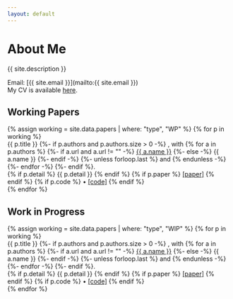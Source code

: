 ```yaml
---
layout: default
---
```


<h1> About Me </h1>
{{ site.description }}


Email: [{{ site.email }}](mailto:{{ site.email }})  
My CV is available <a href="{{ site.CV_file }}" target="_blank">here</a>.

<!-- ───────────────────────── Working Papers ───────────────────────── -->
<section>
  <h2>Working Papers</h2>
  {% assign working = site.data.papers | where: "type", "WP" %}
  {% for p in working %}
    <div class="WP">
      <span class="semi-bold">{{ p.title }}</span>
      {%- if p.authors and p.authors.size > 0 -%}
        <span class="font-small">, with
        {% for a in p.authors %}
          {%- if a.url and a.url != "" -%}
            <a href="{{ a.url }}" class="author" target="_blank">{{ a.name }}</a>
          {%- else -%}
            {{ a.name }}
          {%- endif -%}
          {%- unless forloop.last %} and {% endunless -%}
        {%- endfor -%}
        </span>
      {%- endif %}.<br>
      {% if p.detail %}
        <span class="detail">
          {{ p.detail }}
        </span>
      {% endif %}
      <span>
        {% if p.paper %}
          <a href="{{ p.paper }}" class="file" target="_blank">[paper]</a>
        {% endif %}
        {% if p.code %}
          •&nbsp;<a href="{{ p.code }}" class="file" target="_blank">[code]</a>
        {% endif %}
      </span>
    </div>
  {% endfor %}
</section>

<!-- ───────────────────────── Work in Progress ───────────────────────── -->
<section>
  <h2>Work in Progress</h2>
  {% assign working = site.data.papers | where: "type", "WIP" %}
  {% for p in working %}
    <div class="WIP">
      <span class="semi-bold">{{ p.title }}</span>
      {%- if p.authors and p.authors.size > 0 -%}
        <span class="font-small">, with
        {% for a in p.authors %}
          {%- if a.url and a.url != "" -%}
            <a href="{{ a.url }}" class="author" target="_blank">{{ a.name }}</a>
          {%- else -%}
            {{ a.name }}
          {%- endif -%}
          {%- unless forloop.last %} and {% endunless -%}
        {%- endfor -%}
   	</span>
      {%- endif %}.<br>
      {% if p.detail %}
        <span class="detail">
          {{ p.detail }}
        </span>
      {% endif %}
      <span>
        {% if p.paper %}
          <a href="{{ p.paper }}" class="file" target="_blank">[paper]</a>
        {% endif %}
        {% if p.code %}
          •&nbsp;<a href="{{ p.code }}" class="file" target="_blank">[code]</a>
        {% endif %}
      </span>
    </div>
  {% endfor %}
</section>
